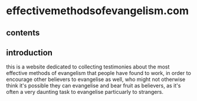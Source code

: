 # effectivemethodsofevangelism.com

## contents

## introduction

this is a website dedicated to collecting testimonies about the most effective methods of evangelism that people have found to work, in order to encourage other believers to evangelise as well, who might not otherwise think it's possible they can evangelise and bear fruit as believers, as it's often a very daunting task to evangelise particuarly to strangers.
